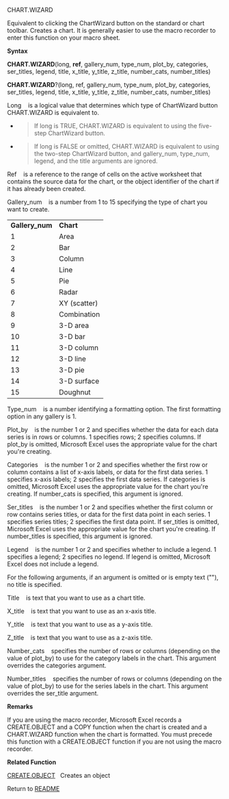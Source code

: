 CHART.WIZARD

Equivalent to clicking the ChartWizard button on the standard or chart
toolbar. Creates a chart. It is generally easier to use the macro
recorder to enter this function on your macro sheet.

**Syntax**

**CHART.WIZARD**(long, **ref**, gallery\_num, type\_num, plot\_by,
categories, ser\_titles, legend, title, x\_title, y\_title, z\_title,
number\_cats, number\_titles)

**CHART.WIZARD**?(long, ref, gallery\_num, type\_num, plot\_by,
categories, ser\_titles, legend, title, x\_title, y\_title, z\_title,
number\_cats, number\_titles)

Long&nbsp;&nbsp;&nbsp;&nbsp;is a logical value that determines which
type of ChartWizard button CHART.WIZARD is equivalent to.

  - > If long is TRUE, CHART.WIZARD is equivalent to using the five-step
    > ChartWizard button.

  - > If long is FALSE or omitted, CHART.WIZARD is equivalent to using
    > the two-step ChartWizard button, and gallery\_num, type\_num,
    > legend, and the title arguments are ignored.


Ref&nbsp;&nbsp;&nbsp;&nbsp;is a reference to the range of cells on the
active worksheet that contains the source data for the chart, or the
object identifier of the chart if it has already been created.

Gallery\_num&nbsp;&nbsp;&nbsp;&nbsp;is a number from 1 to 15 specifying
the type of chart you want to create.

|                  |              |
| ---------------- | ------------ |
| **Gallery\_num** | **Chart**    |
| 1                | Area         |
| 2                | Bar          |
| 3                | Column       |
| 4                | Line         |
| 5                | Pie          |
| 6                | Radar        |
| 7                | XY (scatter) |
| 8                | Combination  |
| 9                | 3-D area     |
| 10               | 3-D bar      |
| 11               | 3-D column   |
| 12               | 3-D line     |
| 13               | 3-D pie      |
| 14               | 3-D surface  |
| 15               | Doughnut     |

Type\_num&nbsp;&nbsp;&nbsp;&nbsp;is a number identifying a formatting
option. The first formatting option in any gallery is 1.

Plot\_by&nbsp;&nbsp;&nbsp;&nbsp;is the number 1 or 2 and specifies
whether the data for each data series is in rows or columns. 1 specifies
rows; 2 specifies columns. If plot\_by is omitted, Microsoft Excel uses
the appropriate value for the chart you're creating.

Categories&nbsp;&nbsp;&nbsp;&nbsp;is the number 1 or 2 and specifies
whether the first row or column contains a list of x-axis labels, or
data for the first data series. 1 specifies x-axis labels; 2 specifies
the first data series. If categories is omitted, Microsoft Excel uses
the appropriate value for the chart you're creating. If number\_cats is
specified, this argument is ignored.

Ser\_titles&nbsp;&nbsp;&nbsp;&nbsp;is the number 1 or 2 and specifies
whether the first column or row contains series titles, or data for the
first data point in each series. 1 specifies series titles; 2 specifies
the first data point. If ser\_titles is omitted, Microsoft Excel uses
the appropriate value for the chart you're creating. If number\_titles
is specified, this argument is ignored.

Legend&nbsp;&nbsp;&nbsp;&nbsp;is the number 1 or 2 and specifies whether
to include a legend. 1 specifies a legend; 2 specifies no legend. If
legend is omitted, Microsoft Excel does not include a legend.

For the following arguments, if an argument is omitted or is empty text
(""), no title is specified.

Title&nbsp;&nbsp;&nbsp;&nbsp;is text that you want to use as a chart
title.

X\_title&nbsp;&nbsp;&nbsp;&nbsp;is text that you want to use as an
x-axis title.

Y\_title&nbsp;&nbsp;&nbsp;&nbsp;is text that you want to use as a y-axis
title.

Z\_title&nbsp;&nbsp;&nbsp;&nbsp;is text that you want to use as a z-axis
title.

Number\_cats&nbsp;&nbsp;&nbsp;&nbsp;specifies the number of rows or
columns (depending on the value of plot\_by) to use for the category
labels in the chart. This argument overrides the categories argument.

Number\_titles&nbsp;&nbsp;&nbsp;&nbsp;specifies the number of rows or
columns (depending on the value of plot\_by) to use for the series
labels in the chart. This argument overrides the ser\_title argument.

**Remarks**

If you are using the macro recorder, Microsoft Excel records a
CREATE.OBJECT and a COPY function when the chart is created and a
CHART.WIZARD function when the chart is formatted. You must precede this
function with a CREATE.OBJECT function if you are not using the macro
recorder.

**Related Function**

[CREATE.OBJECT](CREATE.OBJECT.md)&nbsp;&nbsp;&nbsp;Creates an object



Return to [README](README.md)

